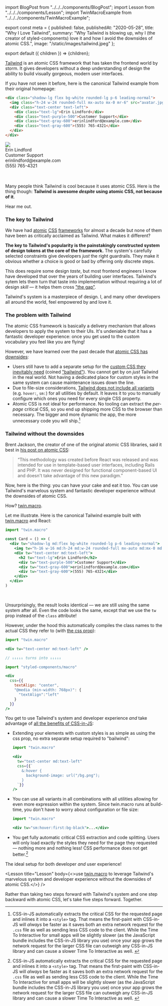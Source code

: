import BlogPost from "../../../components/BlogPost";
import Lesson from "../../../components/Lesson";
import TwinMacroExample from "../../../components/TwinMacroExample";

export const meta = {
  published: false,
  publishedAt: "2020-05-28",
  title: "Why I Love Tailwind",
  summary: "Why Tailwind is blowing up, why I (the creator of styled-components) love it and how I avoid the downsides of atomic CSS.",
  image: "/static/images/tailwind.jpeg"
};

export default ({ children }) => <BlogPost meta={meta}>{children}</BlogPost>;

[Tailwind](https://tailwindcss.com) is an atomic CSS framework that has taken the frontend world by storm. It gives developers without a deep understanding of design the ability to build visually gorgeous, modern user interfaces. 

If you have not seen it before, here is the canonical Tailwind example from their original homepage:

```html
<div class="shadow-lg flex bg-white rounded-lg p-6 leading-normal">
  <img class="h-24 w-24 rounded-full mx-auto mx-0 mr-6" src="avatar.jpg" />
  <div class="text-center text-left">
    <div class="text-lg">Erin Lindford</div>
    <div class="text-purple-500">Customer Support</div>
    <div class="text-gray-600">erinlindford@example.com</div>
    <div class="text-gray-600">(555) 765-4321</div>
  </div>
</div>
```

<style>{`
sup {   font-size: 75%;   line-height: 0;   position: relative;   vertical-align: baseline;   top: -0.5em }
.footnotes * { font-size: inherit!important; }
.footnotes { font-size: 0.9em; }
.footnotes li { max-width: 100%; }
.shadow-lg { box-shadow: 0 10px 15px -3px rgba(0,0,0,.1), 0 4px 6px -2px rgba(0,0,0,.05); }
.p-6 { padding: 1.5rem; }
.leading-normal { line-height: 1.5; }
.rounded-lg { border-radius: .5rem; }
.bg-white { background-color: #fff; }
.h-16 { height: 4rem; }
.w-16 { width: 4rem; }
.rounded-full { border-radius: 9999px; }
.mx-auto { margin-left: auto; margin-right: auto; }
.text-center { text-align: center; }
.text-lg { font-size: 1.125rem; }
.text-purple-500 { color: #9f7aea; }
.text-gray-600 { color: #718096; }
.flex { display: flex; }
.h-24 { height: 6rem; }
.w-24 { width: 6rem; }
.mx-0 { margin-left: 0; margin-right: 0; }
.mr-6 { margin-right: 1.5rem; }
.text-left { text-align: left; }
`}</style>

<div className="shadow-lg flex bg-white rounded-lg p-6 leading-normal" style={{ fontFamily: "sans-serif" }}>
  <img
    className="h-24 w-24 rounded-full mx-auto mx-0 mr-6" 
    src="https://randomuser.me/api/portraits/women/17.jpg"
  />
  <div className="text-center text-left">
    <div className="text-lg">Erin Lindford</div>
    <div className="text-purple-500">Customer Support</div>
    <div className="text-gray-600">erinlindford@example.com</div>
    <div className="text-gray-600">(555) 765-4321</div>
  </div>
</div>

<br />
<br />

Many people think Tailwind is cool because it uses atomic CSS. Here is the thing though: **Tailwind is awesome _despite_ using atomic CSS, not because of it**.

Hear me out.

### The key to Tailwind

We have had [atomic](https://github.com/basscss/basscss/commit/ed65eec980c4899d930f2c293f70bc619573456f) [CSS](https://github.com/tachyons-css/tachyons/commit/7f27af8d52d8ed03615e23a9db5ff33fc8153729) [frameworks](https://medium.com/buzzfeed-design/introducing-solid-1c16b1bf4868) for almost a decade but none of them have been as critically acclaimed as Tailwind. What makes it different?

**The key to Tailwind's popularity is the painstakingly constructed system of design tokens at the core of the framework.** The system's carefully selected constraints give developers _just_ the right guardrails. They make it obvious whether a choice is good or bad by offering only discrete steps.

This does require some design _taste_, but most frontend engineers I know have developed that over the years of building user interfaces. Tailwind's sytem lets them turn that taste into implementation without requiring a lot of design _skill_ — it helps them cross ["the gap"](https://vimeo.com/85040589).

Tailwind's system is a masterpiece of design. I, and many other developers all around the world, feel empowered by and love it.

### The problem with Tailwind

The atomic CSS framework is basically a delivery mechanism that allows developers to apply the system to their UIs. It's undeniable that it has a fantastic developer experience: once you get used to the custom vocabulary you feel like you are flying!

However, we have learned over the past decade that [atomic CSS has downsides](https://jxnblk.com/blog/two-steps-forward/):

- Users still have to add a separate setup for the [custom CSS they inevitably need](https://twitter.com/kentcdodds/status/1240868842361913347) (coined ["bailwind"](https://twitter.com/samselikoff/status/1251637275412357121)). You cannot get by on _just_ Tailwind in the real world. Not having a dedicated place for custom styles in the same system can cause maintenance issues down the line.
- Due to file-size considerations, [Tailwind does not include all variants](https://tailwindcss.com/docs/hover-focus-and-other-states#default-variants-reference) (e.g. `hover:`, `sm:`) for all utilities by default. It leaves it to you to manually configure which ones you need for every single CSS property.
- Atomic CSS is not ideal for performance. No tooling can extract the _per-page_ critical CSS, so you end up shipping more CSS to the browser than necessary. The bigger and more dynamic the app, the more unnecessary code you will ship.[^1]

### Tailwind without the downsides

Brent Jackson, the creator of one of the original atomic CSS libraries, said it best in [his post on atomic CSS](https://jxnblk.com/blog/two-steps-forward/):

> “This methodology was created before React was released and was intended for use in template-based user interfaces, including Rails and PHP. It was never designed for functional component-based UI and doesn't take advantage of this new paradigm.”

Now, here is the thing: you can have your cake and eat it too. You can use Tailwind's marvelous system and fantastic developer experience without the downsides of atomic CSS.

How? [twin.macro](https://github.com/ben-rogerson/twin.macro).

Let me illustrate. Here is the canonical Tailwind example built with [twin.macro](https://github.com/ben-rogerson/twin.macro) and React:

```jsx
import "twin.macro"

const Card = () => (
  <div tw="shadow-lg md:flex bg-white rounded-lg p-6 leading-normal">
    <img tw="h-16 w-16 md:h-24 md:w-24 rounded-full mx-auto md:mx-0 md:mr-6" src="avatar.jpg" />
    <div tw="text-center md:text-left">
      <h2 tw="text-lg">Erin Lindford</h2>
      <div tw="text-purple-500">Customer Support</div>
      <div tw="text-gray-600">erinlindford@example.com</div>
      <div tw="text-gray-600">(555) 765-4321</div>
    </div>
  </div>
)
```

<TwinMacroExample />

<br />

Unsurprisingly, the result looks identical — we are still using the same system after all. Even the code looks the same, except that we use the `tw` prop instead of the `class` attribute!

However, under the hood this automatically compiles the class names to the actual CSS they refer to (with [the css prop](https://medium.com/styled-components/announcing-native-support-for-the-css-prop-in-styled-components-245ca5252feb)):

```jsx
import "twin.macro"

<div tw="text-center md:text-left" />

// ↓↓↓↓↓ turns into ↓↓↓↓↓

import "styled-components/macro"

<div 
  css={{
    textAlign: "center",
    "@media (min-width: 768px)": {
      "textAlign":"left"
    }
  }}
/>
```

You get to use Tailwind's system and developer experience _and_ take advantage of [all the benefits of CSS-in-JS](/thoughts/css-in-js):

- Extending your elements with custom styles is as simple as using the css prop, no extra separate setup required to "bailwind":

  ```jsx
  import "twin.macro"

  <div
    tw="text-center md:text-left"
    css={{`
      &:hover { 
        background-image: url("/bg.png");
      }
    `}}
  />
  ```

- You can use all variants in all combinations with all utilities allowing for even more expression within the system. Since twin.macro runs at build-time, you don't have to worry about configuration or file size:

  ```jsx
  import "twin.macro"

  <div tw="sm:hover:first:bg-black">...</div>
  ```

- You get fully automatic critical CSS extraction and code splitting. Users will only load exactly the styles they need for the page they requested — nothing more and nothing less! CSS performance does not get better.[^1]

The ideal setup for both developer _and_ user experience!

<Lesson title="Lesson" body={<>use <a href="https://github.com/ben-rogerson/twin.macro" target="_blank">twin.macro</a> to leverage Tailwind's marvelous system and developer experience without the downsides of atomic CSS.</>} />

Rather than taking two steps forward with Tailwind's system and one step backward with atomic CSS, let's take five steps forward. Together.

[^1]: CSS-in-JS automatically extracts the critical CSS for the requested page and inlines it into a `<style>` tag. That means the first-paint with CSS-in-JS will _always_ be faster as it saves both an extra network request for the `.css` file as well as sending less CSS code to the client. While the Time To Interactive for small apps will be slightly slower (as the JavaScript bundle includes the CSS-in-JS library you use) once your app grows the network request for the larger CSS file can outweigh any CSS-in-JS library and can cause a slower Time To Interactive as well.&nbsp;